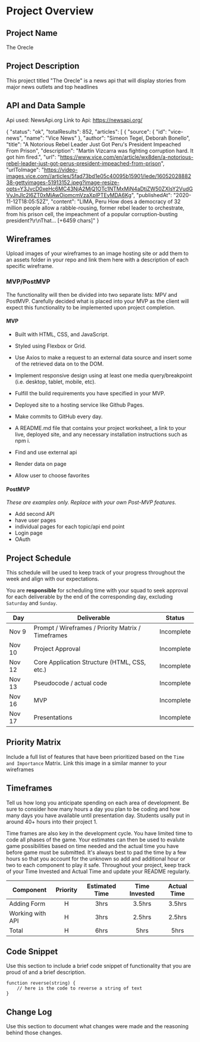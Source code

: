 # Project Overview

## Project Name

The Orecle

## Project Description

This project titled "The Orecle" is a news api that will display stories from major news outlets and top headlines 

## API and Data Sample
Api used: NewsApi.org
Link to Api: https://newsapi.org/


{
    "status": "ok",
    "totalResults": 852,
    "articles": [
        {
            "source": {
                "id": "vice-news",
                "name": "Vice News"
            },
            "author": "Simeon Tegel, Deborah Bonello",
            "title": "A Notorious Rebel Leader Just Got Peru's President Impeached From Prison",
            "description": "Martín Vizcarra was fighting corruption hard. It got him fired.",
            "url": "https://www.vice.com/en/article/wx8den/a-notorious-rebel-leader-just-got-perus-president-impeached-from-prison",
            "urlToImage": "https://video-images.vice.com//articles/5fad73bd1e05c40095b15901/lede/1605202888238-gettyimages-51913152.jpeg?image-resize-opts=Y3JvcD0xeHc6MC43NjA2MjQ1OTc1NTMxMjN4aDtjZW50ZXIsY2VudGVyJnJlc2l6ZT0xMjAwOiomcmVzaXplPTEyMDA6Kg",
            "publishedAt": "2020-11-12T18:05:52Z",
            "content": "LIMA, Peru How does a democracy of 32 million people allow a rabble-rousing, former rebel leader to orchestrate, from his prison cell, the impeachment of a popular corruption-busting president?\r\nThat… [+6459 chars]"
        }

## Wireframes

Upload images of your wireframes to an image hosting site or add them to an assets folder in your repo and link them here with a description of each specific wireframe.

### MVP/PostMVP

The functionality will then be divided into two separate lists: MPV and PostMVP.  Carefully decided what is placed into your MVP as the client will expect this functionality to be implemented upon project completion.  

#### MVP 

- Built with HTML, CSS, and JavaScript.
- Styled using Flexbox or Grid.
- Use Axios to make a request to an external data source and insert some of the retrieved data on to the DOM.
- Implement responsive design using at least one media query/breakpoint (i.e. desktop, tablet, mobile, etc).
- Fulfill the build requirements you have specified in your MVP.
- Deployed site to a hosting service like Github Pages.
- Make commits to GitHub every day.
- A README.md file that contains your project worksheet, a link to your live, deployed site, and any necessary installation instructions such as npm i.

- Find and use external api 
- Render data on page 
- Allow user to choose favorites 

#### PostMVP  
*These are examples only. Replace with your own Post-MVP features.*

- Add second API
- have user pages
- individual pages for each topic/api end point
- Login page
- OAuth

## Project Schedule

This schedule will be used to keep track of your progress throughout the week and align with our expectations.  

You are **responsible** for scheduling time with your squad to seek approval for each deliverable by the end of the corresponding day, excluding `Saturday` and `Sunday`.

|  Day | Deliverable | Status
|---|---| ---|
|Nov 9| Prompt / Wireframes / Priority Matrix / Timeframes | Incomplete
|Nov 10| Project Approval | Incomplete
|Nov 12| Core Application Structure (HTML, CSS, etc.) | Incomplete
|Nov 13| Pseudocode / actual code | Incomplete
|Nov 16| MVP | Incomplete
|Nov 17| Presentations | Incomplete

## Priority Matrix

Include a full list of features that have been prioritized based on the `Time and Importance` Matrix.  Link this image in a similar manner to your wireframes

## Timeframes

Tell us how long you anticipate spending on each area of development. Be sure to consider how many hours a day you plan to be coding and how many days you have available until presentation day. Students usally put in around 40+ hours into their project 1.

Time frames are also key in the development cycle.  You have limited time to code all phases of the game.  Your estimates can then be used to evalute game possibilities based on time needed and the actual time you have before game must be submitted. It's always best to pad the time by a few hours so that you account for the unknown so add and additional hour or two to each component to play it safe. Throughout your project, keep track of your Time Invested and Actual Time and update your README regularly.

| Component | Priority | Estimated Time | Time Invested | Actual Time |
| --- | :---: |  :---: | :---: | :---: |
| Adding Form | H | 3hrs| 3.5hrs | 3.5hrs |
| Working with API | H | 3hrs| 2.5hrs | 2.5hrs |
| Total | H | 6hrs| 5hrs | 5hrs |

## Code Snippet

Use this section to include a brief code snippet of functionality that you are proud of and a brief description.  

```
function reverse(string) {
	// here is the code to reverse a string of text
}
```

## Change Log
 Use this section to document what changes were made and the reasoning behind those changes.  
